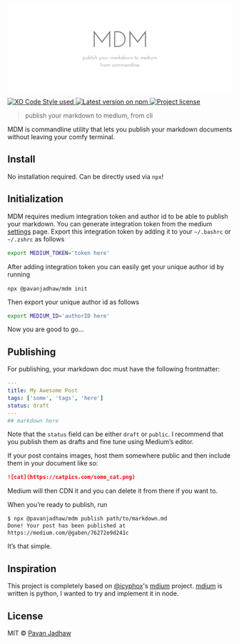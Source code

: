 <div align="center">
	<div>
		<img src=".hero.png" alt="up">
	</div>
</div>
<p align="left">
	<!-- Code Style - XO-Prettier -->
  <a href="https://github.com/xojs/xo">
    <img src="https://img.shields.io/badge/code_style-XO+Prettier-5ed9c7.svg" alt="XO Code Style used"/>
  </a>
	<!-- Version - npm -->
	<a href="https://www.npmjs.com/package/@pavanjadhaw/mdm">
    <img src="https://img.shields.io/npm/v/@pavanjadhaw/mdm.svg" alt="Latest version on npm" />
  </a>
	<!-- License - MIT -->
  <a href="https://github.com/pavanjadhaw/mdm/blob/master/license">
    <img src="https://img.shields.io/github/license/pavanjadhaw/mdm.svg" alt="Project license" />
  </a>
</p>

> publish your markdown to medium, from cli

MDM is commandline utility that lets you publish your markdown documents
without leaving your comfy terminal.

## Install

No installation required. Can be directly used via ```npx```!

## Initialization

MDM requires medium integration token and author id to be able to publish your markdown.
You can generate integration token from the medium [settings](https://medium.com/me/settings) page.
Export this integration token by adding it to your `~/.bashrc` or `~/.zshrc` as follows

```sh
export MEDIUM_TOKEN='token here'
```

After adding integration token you can easily get your unique author id by running 

`npx @pavanjadhaw/mdm init`

Then export your unique author id as follows

```sh
export MEDIUM_ID='authorID here'
```

Now you are good to go...

## Publishing

For publishing, your markdown doc must have the following frontmatter:

```yaml
---
title: My Awesome Post
tags: ['some', 'tags', 'here']
status: draft
---
## markdown here
```

Note that the `status` field can be either `draft` or `public`. I recommend that you publish them as drafts and fine tune using Medium’s editor.

If your post contains images, host them somewhere public and then include them in your document like so:

```markdown
![cat](https://catpics.com/some_cat.png)
```

Medium will then CDN it and you can delete it from there if you want to.

When you’re ready to publish, run

```console
$ npx @pavanjadhaw/mdm publish path/to/markdown.md
Done! Your post has been published at https://medium.com/@gaben/76272e9d241c
```

It’s that simple.

## Inspiration

This project is completely based on [@icyphox](https://github.com/icyphox)'s [mdium](https://github.com/icyphox/mdium) project.
[mdium](https://github.com/icyphox/mdium) is written is python, I wanted to try and implement it in node.

## License

MIT © [Pavan Jadhaw](https://pavanjadhaw.me)
